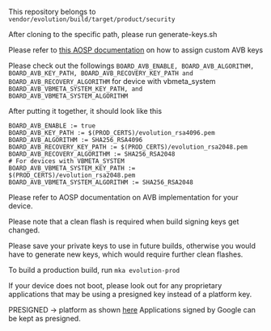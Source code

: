 This repository belongs to ```vendor/evolution/build/target/product/security```

After cloning to the specific path, please run generate-keys.sh

Please refer to [this AOSP documentation](https://android.googlesource.com/platform/external/avb/+/refs/tags/android-11.0.0_r39/README.md#build-system-integration) on how to assign custom AVB keys

Please check out the followings
```BOARD_AVB_ENABLE, BOARD_AVB_ALGORITHM, BOARD_AVB_KEY_PATH, BOARD_AVB_RECOVERY_KEY_PATH and BOARD_AVB_RECOVERY_ALGORITHM```
for device with vbmeta_system
```BOARD_AVB_VBMETA_SYSTEM_KEY_PATH, and BOARD_AVB_VBMETA_SYSTEM_ALGORITHM```

After putting it together, it should look like this
```
BOARD_AVB_ENABLE := true
BOARD_AVB_KEY_PATH := $(PROD_CERTS)/evolution_rsa4096.pem
BOARD_AVB_ALGORITHM := SHA256_RSA4096
BOARD_AVB_RECOVERY_KEY_PATH := $(PROD_CERTS)/evolution_rsa2048.pem
BOARD_AVB_RECOVERY_ALGORITHM := SHA256_RSA2048
# For devices with VBMETA_SYSTEM
BOARD_AVB_VBMETA_SYSTEM_KEY_PATH := $(PROD_CERTS)/evolution_rsa2048.pem
BOARD_AVB_VBMETA_SYSTEM_ALGORITHM := SHA256_RSA2048
```

Please refer to AOSP documentation on AVB implementation for your device.

Please note that a clean flash is required when build signing keys get changed.

Please save your private keys to use in future builds, otherwise you would have to generate new keys, which would require further clean flashes. 

To build a production build, run
```mka evolution-prod```

If your device does not boot, please look out for any proprietary applications that may be using a presigned key instead of a platform key.

PRESIGNED -> platform as shown [here](https://github.com/Evolution-X/vendor_evolution/commit/fd89541cf17bc9af0cda461d71caeb6acc79e508)
Applications signed by Google can be kept as presigned.
